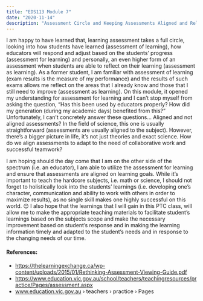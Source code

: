 ```yaml
---
title: "EDS113 Module 7"
date: "2020-11-14"
description: "Assessment Circle and Keeping Assessments Aligned and Relevant"
---
```


I am happy to have learned that, learning assessment takes a full circle, looking into how students have learned (assessment of learning), how educators will respond and adjust based on the students’ progress (assessment for learning) and personally, an even higher form of an assessment when students are able to reflect on their learning (assessment as learning).
As a former student, I am familiar with assessment of learning (exam results is the measure of my performance) and the results of such exams allows me reflect on the areas that I already know and those that I still need to improve (assessment as learning). On this module, it opened my understanding for assessment for learning and I can’t stop myself from asking the question, “Has this been used by educators properly? How did my generation (during my academic days) benefited from this?” Unfortunately, I can’t concretely answer these questions…
Aligned and not aligned assessments? In the field of science, this one is usually straightforward (assessments are usually aligned to the subject). However, there’s a bigger picture in life, it’s not just theories and exact science. How do we align assessments to adapt to the need of collaborative work and successful teamwork?

I am hoping should the day come that I am on the other side of the spectrum (i.e. an educator), I am able to utilize the assessment for learning and ensure that assessments are aligned on learning goals. While it’s important to teach the hardcore subjects, i.e. math or science, I should not forget to holistically look into the students’ learnings (i.e. developing one’s character, communication and ability to work with others in order to maximize results), as no single skill makes one highly successful on this world. 😊 I also hope that the learnings that I will gain in this PTC class, will allow me to make the appropriate teaching materials to facilitate student’s learnings based on the subjects scope and make the necessary improvement based on student’s response and in making the learning information timely and adapted to the student’s needs and in response to the changing needs of our time.


#### References:
- https://thelearningexchange.ca/wp-content/uploads/2015/01/Rethinking-Assessment-Viewing-Guide.pdf
- https://www.education.vic.gov.au/school/teachers/teachingresources/practice/Pages/assessment.aspx
- www.education.vic.gov.au › teachers › practice › Pages




